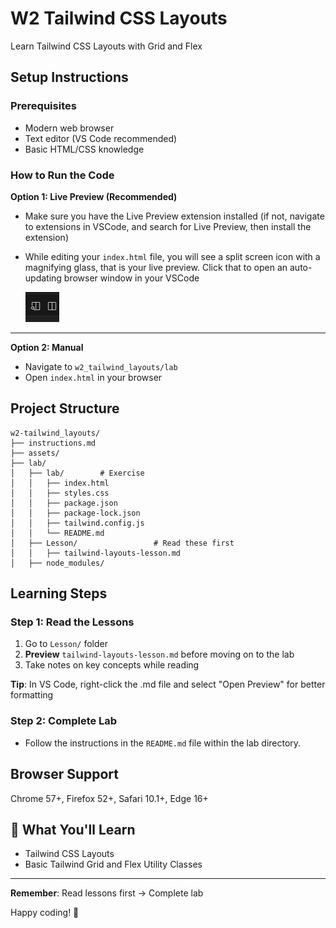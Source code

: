 # W2 Tailwind CSS Layouts

Learn Tailwind CSS Layouts with Grid and Flex

## Setup Instructions

### Prerequisites
- Modern web browser
- Text editor (VS Code recommended)
- Basic HTML/CSS knowledge

### How to Run the Code
**Option 1: Live Preview (Recommended)**
- Make sure you have the Live Preview extension installed (if not, navigate to extensions in VSCode, and search for Live Preview, then install the extension)
- While editing your `index.html` file, you will see a split screen icon with a magnifying glass, that is your live preview. Click that to open an auto-updating browser window in your VSCode

    ![live preview](./assets/live-preview.png)

---

**Option 2: Manual**
- Navigate to `w2_tailwind_layouts/lab`
- Open `index.html` in your browser

## Project Structure

```
w2-tailwind_layouts/
├── instructions.md
├── assets/
├── lab/
│   ├── lab/        # Exercise
│   │   ├── index.html
│   │   ├── styles.css
│   │   ├── package.json
│   │   ├── package-lock.json
│   │   ├── tailwind.config.js
│   │   └── README.md
│   ├── Lesson/                 # Read these first
│   │   ├── tailwind-layouts-lesson.md
│   ├── node_modules/

```

## Learning Steps

### Step 1: Read the Lessons

1. Go to `Lesson/` folder
2. **Preview** `tailwind-layouts-lesson.md` before moving on to the lab
3. Take notes on key concepts while reading

**Tip**: In VS Code, right-click the .md file and select "Open Preview" for better formatting

### Step 2: Complete Lab

- Follow the instructions in the `README.md` file within the lab directory.

## Browser Support
Chrome 57+, Firefox 52+, Safari 10.1+, Edge 16+

## 🎯 What You'll Learn
- Tailwind CSS Layouts
- Basic Tailwind Grid and Flex Utility Classes

---

**Remember**: Read lessons first → Complete lab

Happy coding! 🎉